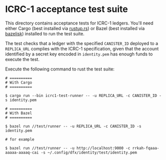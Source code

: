 # ICRC-1 acceptance test suite

This directory contains acceptance tests for ICRC-1 ledgers.
You'll need either Cargo (best installed via [rustup.rs](https://rustup.rs/)) or Bazel (best installed via [bazelisk](https://github.com/bazelbuild/bazelisk)) installed to run the test suite.

The test checks that a ledger with the specified `CANISTER_ID` deployed to a `REPLICA_URL` complies with the ICRC-1 specification, given that the account identified by a secret key encoded in `identity.pem` has enough funds to execute the test.

Execute the following command to rust the test suite:

```
# ==========
# With Cargo
# ==========

$ cargo run --bin icrc1-test-runner -- -u REPLICA_URL -c CANISTER_ID -s identity.pem

# ==========
# With Bazel
# ==========

$ bazel run //test/runner -- -u REPLICA_URL -c CANISTER_ID -s identity.pem

# for example

$ bazel run //test/runner -- -u http://localhost:9000 -c rrkah-fqaaa-aaaaa-aaaaq-cai -s ~/.config/dfx/identity/test/identity.pem
```
